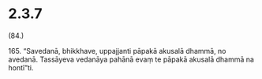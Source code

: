

# 2.3.7



(84.)

165\. “Savedanā, bhikkhave, uppajjanti pāpakā akusalā dhammā, no avedanā. Tassāyeva vedanāya pahānā evaṃ te pāpakā akusalā dhammā na hontī”ti.



